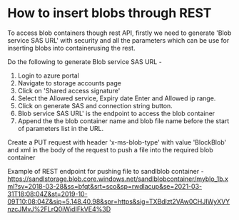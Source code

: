 # How to insert blobs through REST

To access  blob containers though rest API, firstly we need to generate 'Blob service SAS URL' with security and all the parameters which can be use for inserting blobs into containerusing the rest.

Do the following to generate Blob service SAS URL -
1. Login to azure portal
2. Navigate to storage accounts page
3. Click on 'Shared access signature'
4. Select the Allowed service, Expiry date Enter and Allowed ip range.
5. Click on generate SAS and connection string button.
6. Blob service SAS URL' is the endpoint to access the blob container
7. Append the the blob container name and blob file name before the start of parameters list in the URL.

Create a PUT request with header 'x-ms-blob-type' with value 'BlockBlob' and xml in the body of the request to push a file into the required blob container

Example of REST endpoint for pushing file to sandlblob container -
https://sandlstorage.blob.core.windows.net/sandlblobcontainer/myblo_1b.xml?sv=2018-03-28&ss=bfqt&srt=sco&sp=rwdlacup&se=2021-03-31T18:08:04Z&st=2019-10-09T10:08:04Z&sip=5.148.40.98&spr=https&sig=TXBdlzt2VAw0CHJIWyXVYnzcJMvJ%2FLrQ0iWidIFkVE4%3D